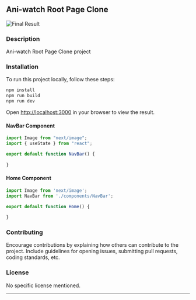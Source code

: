 ## Ani-watch Root Page Clone

![Final Result](/Aniwatch-root-clone/public/final.png)

### Description
Ani-watch Root Page Clone project 

### Installation
To run this project locally, follow these steps:

```bash
npm install
npm run build
npm run dev
```

Open [http://localhost:3000](http://localhost:3000) in your browser to view the result.


#### NavBar Component
```javascript
import Image from "next/image";
import { useState } from "react";

export default function NavBar() {
 
}
```

#### Home Component
```javascript
import Image from 'next/image';
import NavBar from './components/NavBar';

export default function Home() {
 
}
```

### Contributing
Encourage contributions by explaining how others can contribute to the project. Include guidelines for opening issues, submitting pull requests, coding standards, etc.

### License
No specific license mentioned.

---
